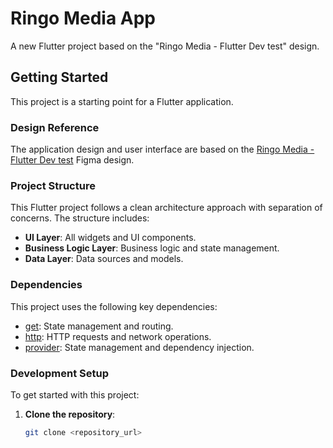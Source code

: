 # Ringo Media App

A new Flutter project based on the "Ringo Media - Flutter Dev test" design.

## Getting Started

This project is a starting point for a Flutter application.

### Design Reference

The application design and user interface are based on the [Ringo Media - Flutter Dev test](https://www.figma.com/design/Ily7mWWIfrCQFkokGXD6W7/Ringo-Media---Flutter-Dev-test?node-id=729-12504&t=B78QWSjXc8UynTA1-0) Figma design.

### Project Structure

This Flutter project follows a clean architecture approach with separation of concerns. The structure includes:

- **UI Layer**: All widgets and UI components.
- **Business Logic Layer**: Business logic and state management.
- **Data Layer**: Data sources and models.

### Dependencies

This project uses the following key dependencies:

- [get](https://pub.dev/packages/get): State management and routing.
- [http](https://pub.dev/packages/http): HTTP requests and network operations.
- [provider](https://pub.dev/packages/provider): State management and dependency injection.

### Development Setup

To get started with this project:

1. **Clone the repository**:
   ```sh
   git clone <repository_url>
